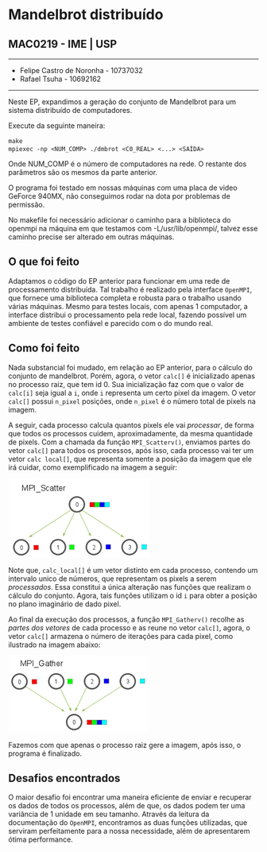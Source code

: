 # Mandelbrot distribuído
## MAC0219 - IME | USP

---

- Felipe Castro de Noronha - 10737032
- Rafael Tsuha - 10692162

---


Neste EP, expandimos a geração do conjunto de Mandelbrot para um sistema distribuído de computadores.

Execute da seguinte maneira:

    make
    mpiexec -np <NUM_COMP> ./dmbrot <C0_REAL> <...> <SAÍDA>

Onde NUM_COMP é o número de computadores na rede. O restante dos parâmetros são os mesmos da parte anterior.

O programa foi testado em nossas máquinas com uma placa de video GeForce 940MX, não conseguimos rodar na dota por problemas de permissão.

No makefile foi necessário adicionar o caminho para a biblioteca do openmpi na máquina em que testamos com -L/usr/lib/openmpi/, talvez esse caminho precise ser alterado em outras máquinas.

## O que foi feito

Adaptamos o código do EP anterior para funcionar em uma rede de processamento distribuída. Tal trabalho é realizado pela interface `OpenMPI`, que fornece uma biblioteca completa e robusta para o trabalho usando várias máquinas. Mesmo para testes locais, com apenas 1 computador, a interface distribui o processamento pela rede local, fazendo possível um ambiente de testes confiável e parecido com o do mundo real.

## Como foi feito

Nada substancial foi mudado, em relação ao EP anterior, para o cálculo do conjunto de mandelbrot. Porém, agora, o vetor `calc[]` é inicializado apenas no processo raiz, que tem id 0. Sua inicialização faz com que o valor de `calc[i]` seja igual a `i`, onde `i` representa um certo pixel da imagem. O vetor `calc[]` possui `n_pixel` posições, onde `n_pixel` é o número total de pixels na imagem.

A seguir, cada processo calcula quantos pixels ele vai *processar*, de forma que todos os processos cuidem, aproximadamente, da mesma quantidade de pixels. Com a chamada da função `MPI_Scatterv()`, enviamos partes do vetor `calc[]` para todos os processos, após isso, cada processo vai ter um vetor `calc local[]`, que representa somente a posição da imagem que ele irá cuidar, como exemplificado na imagem a seguir:

![](img_2.png)

Note que, `calc_local[]` é um vetor distinto em cada processo, contendo um intervalo unico de números, que representam os pixels a serem *processados*. Essa constitui a única alteração nas funções que realizam o cálculo do conjunto. Agora, tais funções utilizam o id `i` para obter a posição no plano imaginário de dado pixel.

Ao final da execução dos processos, a função `MPI_Gatherv()` recolhe as *partes dos vetores* de cada processo e as reune no vetor `calc[]`, agora, o vetor `calc[]` armazena o número de iterações para cada pixel, como ilustrado na imagem abaixo:

![](img_1.png)

Fazemos com que apenas o processo raiz gere a imagem, após isso, o programa é finalizado.

## Desafios encontrados

O maior desafio foi encontrar uma maneira eficiente de enviar e recuperar os dados de todos os processos, além de que, os dados podem ter uma variância de 1 unidade em seu tamanho. Através da leitura da documentação do `OpenMPI`, encontramos as duas funções utilizadas, que serviram perfeitamente para a nossa necessidade, além de apresentarem ótima performance.
